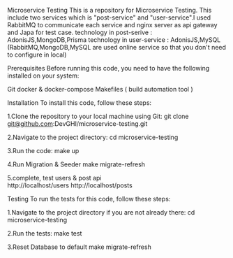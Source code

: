 Microservice Testing
This is a repository for Microservice Testing. This include two services which is "post-service" and "user-service".I used RabbitMQ to communicate each service and nginx server as api gateway and Japa for test case.
technology in post-serive : AdonisJS,MongoDB,Prisma
technology in user-service : AdonisJS,MySQL
(RabbitMQ,MongoDB,MySQL are used online service so that you don't need to configure in local)



Prerequisites
Before running this code, you need to have the following installed on your system:

Git
docker & docker-compose
Makefiles ( build automation tool )


Installation
To install this code, follow these steps:

1.Clone the repository to your local machine using Git:
git clone git@github.com:DevGHI/microservice-testing.git

2.Navigate to the project directory:
cd microservice-testing

3.Run the code:
make up

4.Run Migration & Seeder
make migrate-refresh

5.complete, test users & post api  
http://localhost/users
http://localhost/posts


Testing
To run the tests for this code, follow these steps:

1.Navigate to the project directory if you are not already there:
cd microservice-testing

2.Run the tests:
make test

3.Reset Database to default
make migrate-refresh